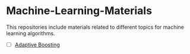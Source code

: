 # Machine-Learning-Materials


This repositories include materials related to different topics for machine learning algorithms.

- [ ] [Adaptive Boosting](http://www.cs.princeton.edu/courses/archive/spr07/cos424/papers/boosting-survey.pdf)
